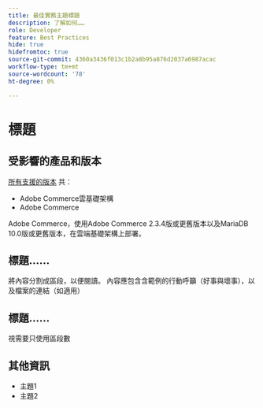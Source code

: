 ```yaml
---
title: 最佳實務主題標題
description: 了解如何……
role: Developer
feature: Best Practices
hide: true
hidefromtoc: true
source-git-commit: 4360a3436f013c1b2a8b95a876d2037a6987acac
workflow-type: tm+mt
source-wordcount: '78'
ht-degree: 0%

---
```



<!-- Template Instructions: 

When you create a new best practices topic from this template, remove the hide metadata tags. These values hide this template from the TOC and search indexing.

Metadata values configured in ExL:
Available roles: https://git.corp.adobe.com/AdobeDocs/exl-config/blob/master/metadata-values/role.yml

Available features: https://git.corp.adobe.com/AdobeDocs/exl-config/blob/master/metadata-values/feature.yml  -->

# 標題

<!--Template instruction:  Add one or two sentences to summarize the overall contents of this best practice topic-->

## 受影響的產品和版本

<!-- Template comment: When we have the ability to tag content by versions, we might be able to remove this explicit header in favor of using tags for versions and editions.-->

<!--Template instruction: Add details for the product and versions where the best practice info is relevant. Below are two examples, adjust and delete unneeded info per best practice requirements. If info applies specifically to B2B or B2C, include that information -->

<!-- Example 1: -->

[所有支援的版本](../../../release/versions.md) 共：

- Adobe Commerce雲基礎架構
- Adobe Commerce

<!-- Example 2: -->

Adobe Commerce，使用Adobe Commerce 2.3.4版或更舊版本以及MariaDB 10.0版或更舊版本，在雲端基礎架構上部署。

<!-- Business type: B2C and B2B -- specify only if needed/)-->

## 標題……

將內容分割成區段，以便閱讀。 內容應包含含範例的行動呼籲（好事與壞事），以及檔案的連結（如適用）

## 標題……

視需要只使用區段數

## 其他資訊

<!-- If applicable, add links to additional, more detailed documentation that provides more context about this best practices content.-->

- 主題1
- 主題2

<!-- Template instruction:  Remove all template comments and instructions from the best practices article before committing your changes. -->
